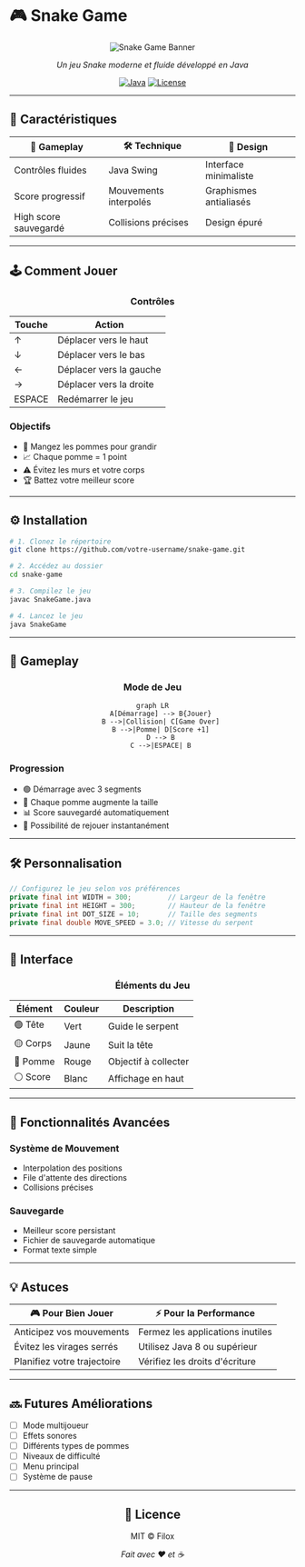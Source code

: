 # 🎮 Snake Game

<div align="center">

![Snake Game Banner](/api/placeholder/800/200)

*Un jeu Snake moderne et fluide développé en Java*

[![Java](https://img.shields.io/badge/Java-ED8B00?style=for-the-badge&logo=java&logoColor=white)](https://www.java.com/)
[![License](https://img.shields.io/badge/License-MIT-blue.svg?style=for-the-badge)](LICENSE)

</div>

---

## 🌟 Caractéristiques

<div align="center">

| 🎯 Gameplay | 🛠️ Technique | 🎨 Design |
|------------|--------------|-----------|
| Contrôles fluides | Java Swing | Interface minimaliste |
| Score progressif | Mouvements interpolés | Graphismes antialiasés |
| High score sauvegardé | Collisions précises | Design épuré |

</div>

---

## 🕹️ Comment Jouer

<div align="center">

### Contrôles

| Touche | Action |
|--------|--------|
| ↑ | Déplacer vers le haut |
| ↓ | Déplacer vers le bas |
| ← | Déplacer vers la gauche |
| → | Déplacer vers la droite |
| ESPACE | Redémarrer le jeu |

</div>

### Objectifs

- 🍎 Mangez les pommes pour grandir
- 📈 Chaque pomme = 1 point
- ⚠️ Évitez les murs et votre corps
- 🏆 Battez votre meilleur score

---

## ⚙️ Installation

```bash
# 1. Clonez le répertoire
git clone https://github.com/votre-username/snake-game.git

# 2. Accédez au dossier
cd snake-game

# 3. Compilez le jeu
javac SnakeGame.java

# 4. Lancez le jeu
java SnakeGame
```

---

## 🎯 Gameplay

<div align="center">

### Mode de Jeu

```mermaid
graph LR
    A[Démarrage] --> B{Jouer}
    B -->|Collision| C[Game Over]
    B -->|Pomme| D[Score +1]
    D --> B
    C -->|ESPACE| B
```

</div>

### Progression

- 🟢 Démarrage avec 3 segments
- 🔴 Chaque pomme augmente la taille
- 📊 Score sauvegardé automatiquement
- 🔄 Possibilité de rejouer instantanément

---

## 🛠️ Personnalisation

```java
// Configurez le jeu selon vos préférences
private final int WIDTH = 300;         // Largeur de la fenêtre
private final int HEIGHT = 300;        // Hauteur de la fenêtre
private final int DOT_SIZE = 10;       // Taille des segments
private final double MOVE_SPEED = 3.0; // Vitesse du serpent
```

---

## 🎨 Interface

<div align="center">

### Éléments du Jeu

| Élément | Couleur | Description |
|---------|---------|-------------|
| 🟢 Tête | Vert | Guide le serpent |
| 🟡 Corps | Jaune | Suit la tête |
| 🔴 Pomme | Rouge | Objectif à collecter |
| ⚪ Score | Blanc | Affichage en haut |

</div>

---

## 🚀 Fonctionnalités Avancées

### Système de Mouvement
- Interpolation des positions
- File d'attente des directions
- Collisions précises

### Sauvegarde
- Meilleur score persistant
- Fichier de sauvegarde automatique
- Format texte simple

---

## 💡 Astuces

<div align="center">

| 🎮 Pour Bien Jouer | ⚡ Pour la Performance |
|-------------------|----------------------|
| Anticipez vos mouvements | Fermez les applications inutiles |
| Évitez les virages serrés | Utilisez Java 8 ou supérieur |
| Planifiez votre trajectoire | Vérifiez les droits d'écriture |

</div>

---

## 🔜 Futures Améliorations

- [ ] Mode multijoueur
- [ ] Effets sonores
- [ ] Différents types de pommes
- [ ] Niveaux de difficulté
- [ ] Menu principal
- [ ] Système de pause

---

<div align="center">

## 📝 Licence

MIT © Filox

*Fait avec ❤️ et ☕*

</div>
